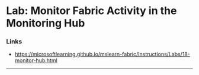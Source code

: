 # Lab: Monitor Fabric Activity in the Monitoring Hub

### Links
- https://microsoftlearning.github.io/mslearn-fabric/Instructions/Labs/18-monitor-hub.html

---
